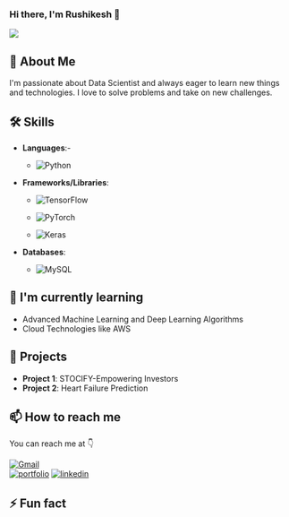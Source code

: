 ### Hi there, I'm Rushikesh 👋

<img src="asset/rushi.gif"></a>

## 🚀 About Me

I'm passionate about Data Scientist and always eager to learn new things and technologies. I love to solve problems and take on new challenges.

## 🛠️ Skills

- **Languages**:-

  - ![Python](https://img.shields.io/badge/Python-blue?&logo=Python&logoColor=white)
- **Frameworks/Libraries**: 

  - ![TensorFlow](https://img.shields.io/badge/TensorFlow-orange?&logo=TensorFlow&logoColor=white)

  - ![PyTorch](https://img.shields.io/badge/PyTorch-ee4c2c?&logo=PyTorch&logoColor=white)

  - ![Keras](https://img.shields.io/badge/Keras-E6241A?&logo=Keras&logoColor=white)

- **Databases**:

  - ![MySQL](https://img.shields.io/badge/MySQL-58F?&logo=MySQL&logoColor=white)

## 🌱 I'm currently learning

- Advanced Machine Learning and Deep Learning Algorithms
- Cloud Technologies like AWS
## 💼 Projects

- **Project 1**: STOCIFY-Empowering Investors
- **Project 2**: Heart Failure Prediction

## 📫 How to reach me

You can reach me at 👇

[![Gmail](https://img.shields.io/badge/Gmail-DA1F2?style=for-the-badge&logo=Gmail&logoColor=white)](ghulerushi2103@gmail.com)  
[![portfolio](https://img.shields.io/badge/my_portfolio-1DA1F2?style=for-the-badge&logo=ko-fi&logoColor=white)]([https://github.com/rushikghule](https://rushikghule.github.io/))  
[![linkedin](https://img.shields.io/badge/linkedin-0A66C2?style=for-the-badge&logo=linkedin&logoColor=white)](https://www.linkedin.com/in/rushikesh-ghule-866287227/)  


## ⚡ Fun fact

